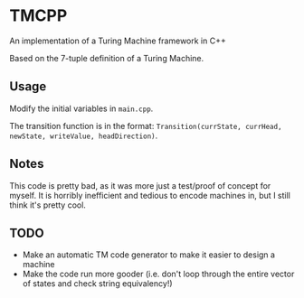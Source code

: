 # TMCPP
An implementation of a Turing Machine framework in C++

Based on the 7-tuple definition of a Turing Machine.

## Usage

Modify the initial variables in `main.cpp`. 

The transition function is in the format: `Transition(currState, currHead, newState, writeValue, headDirection)`.

## Notes

This code is pretty bad, as it was more just a test/proof of concept for myself. It is horribly inefficient and tedious to encode machines in, but I still think it's pretty cool.

## TODO

- Make an automatic TM code generator to make it easier to design a machine
- Make the code run more gooder (i.e. don't loop through the entire vector of states and check string equivalency!)
